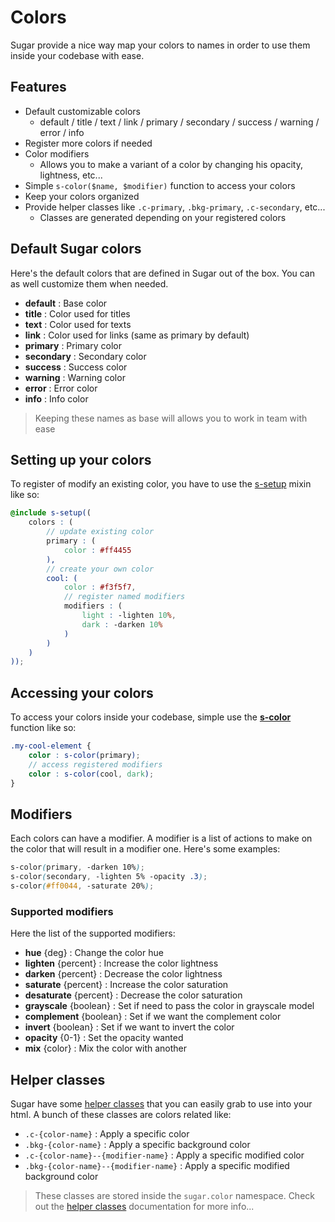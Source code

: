 # Colors

Sugar provide a nice way map your colors to names in order to use them inside your codebase with ease.

## Features

- Default customizable colors
	- default / title / text / link / primary / secondary / success / warning / error / info
- Register more colors if needed
- Color modifiers
	- Allows you to make a variant of a color by changing his opacity, lightness, etc...
- Simple ```s-color($name, $modifier)``` function to access your colors
- Keep your colors organized
- Provide helper classes like ```.c-primary```, ```.bkg-primary```, ```.c-secondary```, etc...
	- Classes are generated depending on your registered colors

## Default Sugar colors

Here's the default colors that are defined in Sugar out of the box. You can as well customize them when needed.

- **default** : Base color
- **title** : Color used for titles
- **text** : Color used for texts
- **link** : Color used for links (same as primary by default)
- **primary** : Primary color
- **secondary** : Secondary color
- **success** : Success color
- **warning** : Warning color
- **error** : Error color
- **info** : Info color

> Keeping these names as base will allows you to work in team with ease

## Setting up your colors

To register of modify an existing color, you have to use the [s-setup](../src/sass/core/mixins/_s-setup.md) mixin like so:

```scss
@include s-setup((
	colors : (
		// update existing color
		primary : (
			color : #ff4455
		),
		// create your own color
		cool: (
			color : #f3f5f7,
			// register named modifiers
			modifiers : (
				light : -lighten 10%,
				dark : -darken 10%
			)
		)
	)
));
```

## Accessing your colors

To access your colors inside your codebase, simple use the **[s-color](../src/sass/core/functions/_s-color.md)** function like so:

```scss
.my-cool-element {
	color : s-color(primary);
	// access registered modifiers
	color : s-color(cool, dark);
}
```

## Modifiers

Each colors can have a modifier. A modifier is a list of actions to make on the color that will result in a modifier one. Here's some examples:

```scss
s-color(primary, -darken 10%);
s-color(secondary, -lighten 5% -opacity .3);
s-color(#ff0044, -saturate 20%);
```

### Supported modifiers

Here the list of the supported modifiers:

- **hue** {deg} : Change the color hue
- **lighten** {percent} : Increase the color lightness
- **darken** {percent} : Decrease the color lightness
- **saturate** {percent} : Increase the color saturation
- **desaturate** {percent} : Decrease the color saturation
- **grayscale** {boolean} : Set if need to pass the color in grayscale model
- **complement** {boolean} : Set if we want the complement color
- **invert** {boolean} : Set if we want to invert the color
- **opacity** {0-1} : Set the opacity wanted
- **mix** {color} : Mix the color with another

## Helper classes

Sugar have some [helper classes](helper-classes.md) that you can easily grab to use into your html. A bunch of these classes are colors related like:

- ```.c-{color-name}``` : Apply a specific color
- ```.bkg-{color-name}``` : Apply a specific background color
- ```.c-{color-name}--{modifier-name}``` : Apply a specific modified color
- ```.bkg-{color-name}--{modifier-name}``` : Apply a specific modified background color

> These classes are stored inside the ```sugar.color``` namespace. Check out the [helper classes](helper-classes.md) documentation for more info...
